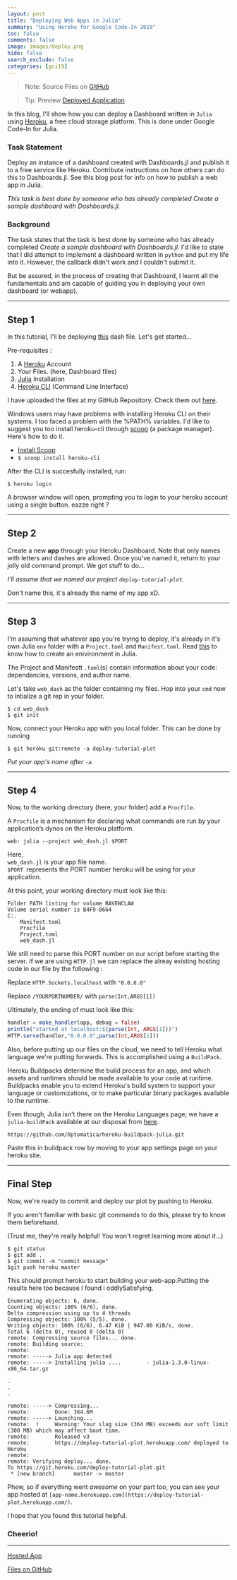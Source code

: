 ```yaml
---
layout: post
title: "Deploying Web Apps in Julia"
summary: "Using Heroku for Google Code-In 2019"
toc: false
comments: false
image: images/deploy.png
hide: false
search_exclude: false
categories: [gci19]
---
```


> Note: Source Files on [GitHub](https://github.com/PseudoCodeNerd/deploy_a_dashboard)

> Tip: Preview [Deployed Application](https://deploy-tutorial-plot.herokuapp.com/)

In this blog, I'll show how you can deploy a Dashboard written in `Julia` using [Heroku](https://heroku.com/), a free cloud storage platform. This is done under Google Code-In for Julia.

### Task Statement

Deploy an instance of a dashboard created with Dashboards.jl and publish it to a free service like Heroku. Contribute instructions on how others can do this to Dashboards.jl. See this blog post for info on how to publish a web app in Julia.

*This task is best done by someone who has already completed Create a sample dashboard with Dashboards.jl.*

### Background

The task states that the task is best done by someone who has already completed *Create a sample dashboard with Dashboards.jl*. 
I'd like to state that I did attempt to implement a dashboard written in `python` and put my life into it. However, the callback didn't work and I couldn't submit it. 

But be assured, in the process of creating that Dashboard, I learnt all the fundamentals and am capable of guiding you in deploying  your own dashboard (or webapp).

---

## Step 1

In this tutorial, I'll be deploying [this](https://github.com/waralex/DashboardsExamples/blob/master/dash_tutorial/3_basic_dash_callbacks_2.jl) dash file.
Let's get started...

Pre-requisites :

1. A [Heroku](https://heroku.com/) Account
2. Your Files. (here, Dashboard files)
3. [Julia](https://julialang.org/downloads/) Installation
4. [Heroku CLI](https://devcenter.heroku.com/articles/heroku-cli) (Command Line Interface)

I have uploaded the files at my GitHub Repository. Check them out [here](https://github.com/PseudoCodeNerd/deploy_a_dashboard).

Windows users may have problems with installing Heroku CLI on their systems. I too faced a problem with the %PATH% variables. I'd like to suggest you too install heroku-cli through [scoop](https://scoop.sh) (a package manager). Here's how to do it.

- [Install Scoop](https://www.onmsft.com/how-to/how-to-install-the-scoop-package-manager-in-windows-10)
- `$ scoop install heroku-cli`

After the CLI is succesfully installed, run:

`$ heroku login`

A browser window will open, prompting you to login to your heroku account using a single button. eazze right ?

<hr>

## Step 2

Create a new **app** through your Heroku Dashboard. 
Note that only names with letters and dashes are allowed. Once you've named it, return to your jolly old command prompt. We got stuff to do...

*I'll assume that we named our project `deploy-tutorial-plot`.* 

Don't name this, it's already the name of my app xD.

<hr>

## Step 3

I'm assuming that whatever app you're trying to deploy, it's already in it's own Julia `env` folder with a `Project.toml` and `Manifest.toml`. Read [this](https://julialang.github.io/Pkg.jl/stable/environments/) to know how to create an enivironment in Julia.

The Project and Manifestt `.toml`(s) contain information about your code: dependancies, versions, and author name. 

Let's take `web_dash` as the folder containing my files.
Hop into your `cmd` now to intialize a git rep in your folder.

```console
$ cd web_dash
$ git init
```
Now, connect your Heroku app with you local folder. This can be done by running 

```console
$ git heroku git:remote -a deploy-tutorial-plot
```

*Put your app's name after `-a`.*

<hr>

## Step 4

Now, to the working directory (here, your folder) add a `Procfile`.

A `Procfile` is a mechanism for declaring what commands are run by your application’s dynos on the Heroku platform.

```console
web: julia --project web_dash.jl $PORT
```

Here,<br>
`web_dash.jl` is your app file name.<br> `$PORT `represents the PORT number heroku will be using for your application.

At this point, your working directory must look like this:

```console
Folder PATH listing for volume RAVENCLAW
Volume serial number is B4F9-8664
C:.
    Manifest.toml
    Procfile
    Project.toml
    web_dash.jl
```

We still need to parse this PORT number on our script before starting the server. If we are using `HTTP.jl` we can replace the alreay existing hosting code in our file by the following :

 Replace `HTTP.Sockets.localhost` with `"0.0.0.0"`

 Replace `/YOURPORTNUMBER/` with `parse(Int,ARGS[1])`

Ultimately, the ending of must look like this:

```julia
handler = make_handler(app, debug = false)
println("started at localhost:$(parse(Int, ARGS[1]))")
HTTP.serve(handler,"0.0.0.0",parse(Int,ARGS[1]))
```

Also, before putting up our files on the cloud, we need to tell Heroku what language we're putting forwards. This is accomplished using a `BuildPack`.

Heroku Buildpacks determine the build process for an app, and which assets and runtimes should be made available to your code at runtime. Buildpacks enable you to extend Heroku's build system to support your language or customizations, or to make particular binary packages available to the runtime.

Even though, Julia isn't there on the Heroku Languages page; we have a `julia-buildPack` available at our disposal from [here](https://github.com/Optomatica/heroku-buildpack-julia).

```console
https://github.com/Optomatica/heroku-buildpack-julia.git
```

Paste this in buildpack row by moving to your app settings page on your heroku site.

<hr>

## Final Step

Now, we're ready to commit and deploy our plot by pushing to Heroku.

If you aren't familiar with basic git commands to do this, please try to know them beforehand.

(Trust me, they're really helpful! You won't regret learning more about it...)

```console
$ git status
$ git add .
$ git commit -m "commit message"
$git push heroku master
```

This should prompt heroku to start building your web-app.Putting the results here too because I found i oddlySatisfying.

```console
Enumerating objects: 6, done.
Counting objects: 100% (6/6), done.
Delta compression using up to 4 threads
Compressing objects: 100% (5/5), done.
Writing objects: 100% (6/6), 6.47 KiB | 947.00 KiB/s, done.
Total 6 (delta 0), reused 0 (delta 0)
remote: Compressing source files... done.
remote: Building source:
remote:
remote: -----> Julia app detected
remote: -----> Installing julia ....        - julia-1.3.0-linux-x86_64.tar.gz

.
.
.

remote: -----> Compressing...
remote:        Done: 364.6M
remote: -----> Launching...
remote:  !     Warning: Your slug size (364 MB) exceeds our soft limit (300 MB) which may affect boot time.
remote:        Released v3
remote:        https://deploy-tutorial-plot.herokuapp.com/ deployed to Heroku
remote:
remote: Verifying deploy... done.
To https://git.heroku.com/deploy-tutorial-plot.git
 * [new branch]      master -> master
```

Phew, so if everything went *awesome* on your part too, you can see your app hosted at `[app-name.herokuapp.com](https://deploy-tutorial-plot.herokuapp.com/)`.

I hope that you found this tutorial helpful. 

### Cheerio!

<hr>

[Hosted App](https://deploy-tutorial-plot.herokuapp.com/) 

[Files on GitHub](https://github.com/PseudoCodeNerd/deploy_a_dashboard)

